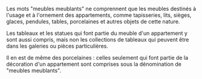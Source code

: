   
 Les mots "meubles meublants" ne comprennent que les meubles destinés à l'usage et à l'ornement des appartements, comme tapisseries, lits, sièges, glaces, pendules, tables, porcelaines et autres objets de cette nature.  

  
 Les tableaux et les statues qui font partie du meuble d'un appartement y sont aussi compris, mais non les collections de tableaux qui peuvent être dans les galeries ou pièces particulières.  

  
 Il en est de même des porcelaines : celles seulement qui font partie de la décoration d'un appartement sont comprises sous la dénomination de "meubles meublants".  
